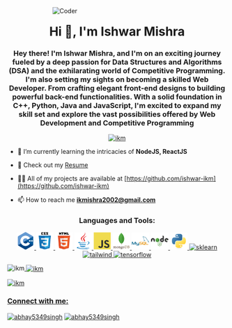 <img align="right" alt="Coder" width="400" src="https://images.squarespace-cdn.com/content/v1/5769fc401b631bab1addb2ab/1541580611624-TE64QGKRJG8SWAIUS7NS/ke17ZwdGBToddI8pDm48kPoswlzjSVMM-SxOp7CV59BZw-zPPgdn4jUwVcJE1ZvWQUxwkmyExglNqGp0IvTJZamWLI2zvYWH8K3-s_4yszcp2ryTI0HqTOaaUohrI8PI6FXy8c9PWtBlqAVlUS5izpdcIXDZqDYvprRqZ29Pw0o/coding-freak.gif">

<h1 align="center">Hi 👋, I'm Ishwar Mishra</h1>
<h3 align="center">Hey there! I'm Ishwar Mishra, and I'm on an exciting journey fueled by a deep passion for Data Structures and Algorithms (DSA) and the exhilarating world of Competitive Programming. I'm also setting my sights on becoming a skilled Web Developer. From crafting elegant front-end designs to building powerful back-end functionalities. With a solid foundation in C++, Python, Java and JavaScript, I'm excited to expand my skill set and explore the vast possibilities offered by Web Development and Competitive Programming</h3>

<p align="center"> <a href="https://github.com/ryo-ma/github-profile-trophy"><img src="https://github-profile-trophy.vercel.app/?username=ishwar-ikm&row=1" alt="ikm" /></a> </p>

- 🌱 I’m currently learning the intricacies of **NodeJS, ReactJS**

- 📄 Check out my [Resume](https://drive.google.com/file/d/1ccHQyYsTot4FnZhA5Zxa_8NeYEQaHaRc/view?usp=sharing)

- 👨‍💻 All of my projects are available at [https://github.com/ishwar-ikm](https://github.com/ishwar-ikm)

- 📫 How to reach me **ikmishra2002@gmail.com**
<link rel="stylesheet" type='text/css' href="https://cdn.jsdelivr.net/gh/devicons/devicon@latest/devicon.min.css" />
<h3 align="center">Languages and Tools:</h3>
<p align="center"> <a href="https://www.w3schools.com/cpp/" target="_blank" rel="noreferrer"> <img src="https://raw.githubusercontent.com/devicons/devicon/master/icons/cplusplus/cplusplus-original.svg" alt="cplusplus" width="40" height="40"/> </a> <a href="https://www.w3schools.com/css/" target="_blank" rel="noreferrer"> <img src="https://raw.githubusercontent.com/devicons/devicon/master/icons/css3/css3-original-wordmark.svg" alt="css3" width="40" height="40"/> </a> <a href="https://www.w3.org/html/" target="_blank" rel="noreferrer"> <img src="https://raw.githubusercontent.com/devicons/devicon/master/icons/html5/html5-original-wordmark.svg" alt="html5" width="40" height="40"/> </a> <a href="https://www.java.com" target="_blank" rel="noreferrer"> <img src="https://raw.githubusercontent.com/devicons/devicon/master/icons/java/java-original.svg" alt="java" width="40" height="40"/> </a> <a href="https://developer.mozilla.org/en-US/docs/Web/JavaScript" target="_blank" rel="noreferrer"> <img src="https://raw.githubusercontent.com/devicons/devicon/master/icons/javascript/javascript-original.svg" alt="javascript" width="40" height="40"/> </a> <a href="https://www.mongodb.com/" target="_blank" rel="noreferrer"> <img src="https://raw.githubusercontent.com/devicons/devicon/master/icons/mongodb/mongodb-original-wordmark.svg" alt="mongodb" width="40" height="40"/> </a> <a href="https://www.mysql.com/" target="_blank" rel="noreferrer"> <img src="https://raw.githubusercontent.com/devicons/devicon/master/icons/mysql/mysql-original-wordmark.svg" alt="mysql" width="40" height="40"/> </a> <a href="https://nodejs.org" target="_blank" rel="noreferrer"> <img src="https://raw.githubusercontent.com/devicons/devicon/master/icons/nodejs/nodejs-original-wordmark.svg" alt="nodejs" width="40" height="40"/> </a> <a href="https://www.python.org" target="_blank" rel="noreferrer"> <img src="https://raw.githubusercontent.com/devicons/devicon/master/icons/python/python-original.svg" alt="python" width="40" height="40"/> </a> <a href="https://scikit-learn.org/" target="_blank" rel="noreferrer"> <img src="https://cdn.jsdelivr.net/gh/devicons/devicon@latest/icons/scikitlearn/scikitlearn-original.svg" alt="sklearn" width="40" height="40"/> </a> <a href="https://tailwindcss.com/" target="_blank" rel="noreferrer"> <img src="https://www.vectorlogo.zone/logos/tailwindcss/tailwindcss-icon.svg" alt="tailwind" width="40" height="40"/> </a> <a href="https://pandas.pydata.org/" target="_blank" rel="noreferrer"> <img src="https://cdn.jsdelivr.net/gh/devicons/devicon@latest/icons/pandas/pandas-original-wordmark.svg" alt="tensorflow" width="40" height="40"/> </p>

<p><img align="left" src="https://github-readme-stats.vercel.app/api/top-langs?username=ishwar-ikm&hide=jupyter%20notebook&langs_count=8&show_icons=true&locale=en&layout=compact" alt="ikm" /></p>

<p>&nbsp;<img align="center" src="https://github-readme-stats.vercel.app/api?username=ishwar-ikm&show_icons=true&locale=en" alt="ikm" /></p>

<p><img align="center" src="https://github-readme-streak-stats.herokuapp.com/?user=ishwar-ikm&" alt="ikm" /></p>

<h3 align="left">Connect with me:</h3>
<p align="left">
<a href="https://www.linkedin.com/in/ishwar-mishra-056597281/" target="blank"><img align="center" src="https://raw.githubusercontent.com/rahuldkjain/github-profile-readme-generator/master/src/images/icons/Social/linked-in-alt.svg" alt="abhay5349singh" height="30" width="40" /></a>
<a href="https://leetcode.com/ikmishra2002/" target="blank"><img align="center" src="https://raw.githubusercontent.com/rahuldkjain/github-profile-readme-generator/master/src/images/icons/Social/leet-code.svg" alt="abhay5349singh" height="30" width="40" /></a>
</p>
